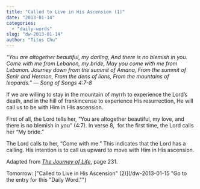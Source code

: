 ```yaml
---
title: "Called to Live in His Ascension (1)"
date: "2013-01-14"
categories: 
  - "daily-words"
slug: "dw-2013-01-14"
author: "Titus Chu"
---
```


_“You are altogether beautiful, my darling,_ _And there is no blemish in you._ _Come with me from Lebanon, my bride,_ _May you come with me from Lebanon._ _Journey down from the summit of Amana,_ _From the summit of Senir and Hermon,_ _From the dens of lions,_ _From the mountains of leopards.”_ _— Song of Songs 4:7-8_

If we are willing to stay in the mountain of myrrh to experience the Lord’s death, and in the hill of frankincense to experience His resurrection, He will call us to be with Him in His ascension.

First of all, the Lord tells her, “You are altogether beautiful, my love, and there is no blemish in you” (4:7). In verse 8,  for the first time, the Lord calls her “My bride.”

The Lord calls to her, “Come with me.” This indicates that the Lord has a calling. His intention is to call us upward to move with Him in His ascension.

Adapted from _[The Journey of Life,](/book-journey "Go to the listing for this book.")_ page 231.

Tomorrow: ["Called to Live in His Ascension" (2)](/dw-2013-01-15 "Go to the entry for this "Daily Word."")
